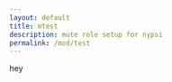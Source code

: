 ```yaml
---
layout: default
title: mtest
description: mute role setup for nypsi
permalink: /mod/test
---
```


hey